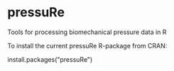 # pressuRe
Tools for processing biomechanical pressure data in R

To install the current pressuRe R-package from CRAN:

install.packages("pressuRe") 

